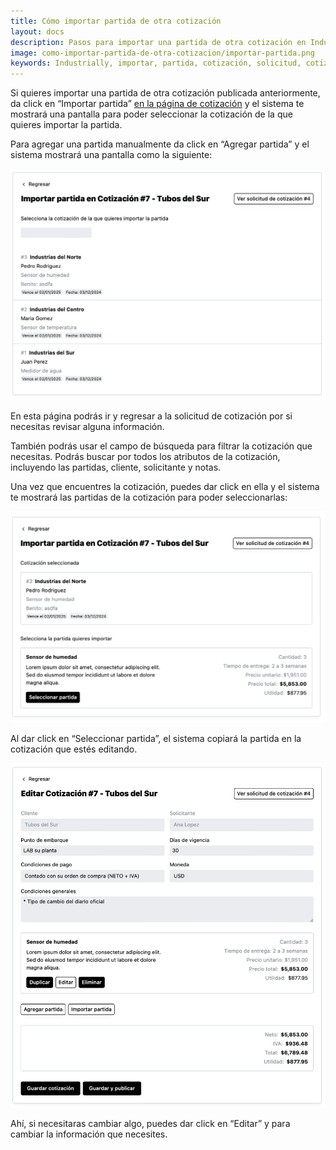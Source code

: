 ```yaml
---
title: Cómo importar partida de otra cotización
layout: docs
description: Pasos para importar una partida de otra cotización en Industrially.
image: como-importar-partida-de-otra-cotizacion/importar-partida.png
keywords: Industrially, importar, partida, cotización, solicitud, cotización, equipo industrial, software para proveedores industriales, gestión de solicitudes, flujo de cotización, equipo industrial, portal de clientes, seguimiento de cotizaciones
---
```


Si quieres importar una partida de otra cotización publicada anteriormente, da click en “Importar partida” [en la página de cotización](como-crear-una-cotizacion.html) y el sistema te mostrará una pantalla para poder seleccionar la cotización de la que quieres importar la partida.

Para agregar una partida manualmente da click en “Agregar partida” y el sistema mostrará una pantalla como la siguiente:

![Importar partida](como-importar-partida-de-otra-cotizacion/importar-partida.png)

En esta página podrás ir y regresar a la solicitud de cotización por si necesitas revisar alguna información.

También podrás usar el campo de búsqueda para filtrar la cotización que necesitas. Podrás buscar por todos los atributos de la cotización, incluyendo las partidas, cliente, solicitante y notas.

Una vez que encuentres la cotización, puedes dar click en ella y el sistema te mostrará las partidas de la cotización para poder seleccionarlas:

![Seleccionar partida](como-importar-partida-de-otra-cotizacion/seleccionar-partida.png)

Al dar click en “Seleccionar partida”, el sistema copiará la partida en la cotización que estés editando.

![Partida importada](como-importar-partida-de-otra-cotizacion/partida-importada.png)

Ahí, si necesitaras cambiar algo, puedes dar click en “Editar” y para cambiar la información que necesites.